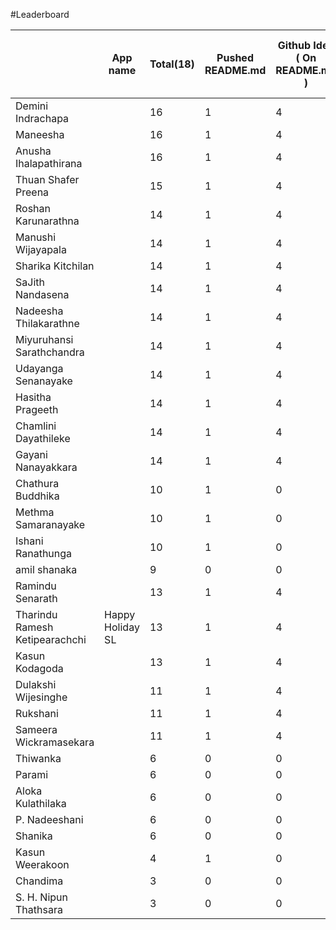 #Leaderboard

|                                | App name         | Total(18) | Pushed README.md | Github Idea ( On README.md ) | Data source/Data handling clearly specified | Pushing app's code | Jam #1 | Jam #2 | Jam #3 |
|--------------------------------|------------------|-----------|------------------|------------------------------|---------------------------------------------|--------------------|--------|--------|--------|
| Demini Indrachapa              |                  | 16        | 1                | 4                            | 0                                           | 2                  | 3      | 3      | 3      |
| Maneesha                       |                  | 16        | 1                | 4                            | 0                                           | 2                  | 3      | 3      | 3      |
| Anusha Ihalapathirana          |    | 16        | 1                | 4                            | 2                                           | 0                  | 3      | 3      | 3      |
| Thuan Shafer Preena            |                  | 15        | 1                | 4                            | 1                                           | 0                  | 3      | 3      | 3      |
| Roshan Karunarathna            |                  | 14        | 1                | 4                            | 0                                           | 0                  | 3      | 3      | 3      |
| Manushi Wijayapala             |                  | 14        | 1                | 4                            | 0                                           | 0                  | 3      | 3      | 3      |
| Sharika Kitchilan              |                  | 14        | 1                | 4                            | 0                                           | 0                  | 3      | 3      | 3      |
| SaJith Nandasena               |                  | 14        | 1                | 4                            | 0                                           | 0                  | 3      | 3      | 3      |
| Nadeesha Thilakarathne         |                  | 14        | 1                | 4                            | 0                                           | 0                  | 3      | 3      | 3      |
| Miyuruhansi Sarathchandra      |             | 14        | 1                | 4                            | 0                                           | 0                  | 3      | 3      | 3      |
| Udayanga Senanayake            |                  | 14        | 1                | 4                            | 0                                           | 0                  | 3      | 3      | 3      |
| Hasitha Prageeth               |                  | 14        | 1                | 4                            | 0                                           | 0                  | 3      | 3      | 3      |
| Chamlini Dayathileke           |                  | 14        | 1                | 4                            | 0                                           | 0                  | 3      | 3      | 3      |
| Gayani Nanayakkara             |                  | 14        | 1                | 4                            | 0                                           | 0                  | 3      | 3      | 3      |
| Chathura Buddhika              |                  | 10        | 1                | 0                            | 0                                           | 0                  | 3      | 3      | 3      |
| Methma Samaranayake            |                  | 10        | 1                | 0                            | 0                                           | 0                  | 3      | 3      | 3      |
| Ishani Ranathunga              |                  | 10        | 1                | 0                            | 0                                           | 0                  | 3      | 3      | 3      |
| amil shanaka                   |                  | 9         | 0                | 0                            | 0                                           | 0                  | 3      | 3      | 3      |
| Ramindu Senarath               |                  | 13        | 1                | 4                            | 2                                           | 0                  | 3      | 0      | 3      |
| Tharindu Ramesh Ketipearachchi | Happy Holiday SL | 13        | 1                | 4                            | 0                                           | 2                  | 3      | 3      | 0      |
| Kasun Kodagoda                 |                  | 13        | 1                | 4                            | 2                                           | 0                  | 3      | 3      | 0      |
| Dulakshi Wijesinghe            |         | 11        | 1                | 4                            | 0                                           | 0                  | 3      | 0      | 3      |
| Rukshani                       |          | 11        | 1                | 4                            | 0                                           | 0                  | 0      | 3      | 3      |
| Sameera Wickramasekara         |                  | 11        | 1                | 4                            | 0                                           | 0                  | 3      | 0      | 3      |
| Thiwanka                       |                  | 6         | 0                | 0                            | 0                                           | 0                  | 0      | 3      | 3      |
| Parami                         |                  | 6         | 0                | 0                            | 0                                           | 0                  | 0      | 3      | 3      |
| Aloka Kulathilaka              |                  | 6         | 0                | 0                            | 0                                           | 0                  | 0      | 3      | 3      |
| P. Nadeeshani                  |                  | 6         | 0                | 0                            | 0                                           | 0                  | 3      | 0      | 3      |
| Shanika                        |                  | 6         | 0                | 0                            | 0                                           | 0                  | 0      | 3      | 3      |
| Kasun Weerakoon                |                  | 4         | 1                | 0                            | 0                                           | 0                  | 3      | 0      | 0      |
| Chandima                       |                  | 3         | 0                | 0                            | 0                                           | 0                  | 0      | 0      | 3      |
| S. H. Nipun Thathsara          |                  | 3         | 0                | 0                            | 0                                           | 0                  | 0      | 0      | 3      |
